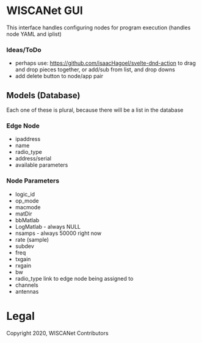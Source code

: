 # WISCANet GUI

This interface handles configuring nodes for program execution (handles node YAML and iplist)

### Ideas/ToDo
- perhaps use: https://github.com/isaacHagoel/svelte-dnd-action to drag and drop pieces together, or add/sub from list, and drop downs
- add delete button to node/app pair

## Models (Database)

Each one of these is plural, because there will be a list in the database

### Edge Node

- ipaddress
- name
- radio_type
- address/serial
- available parameters

### Node Parameters

- logic_id
- op_mode
- macmode
- matDir
- bbMatlab
- LogMatlab - always NULL
- nsamps - always 50000 right now
- rate (sample)
- subdev
- freq
- txgain
- rxgain
- bw
- radio_type link to edge node being assigned to
- channels
- antennas

# Legal
Copyright 2020, WISCANet Contributors

